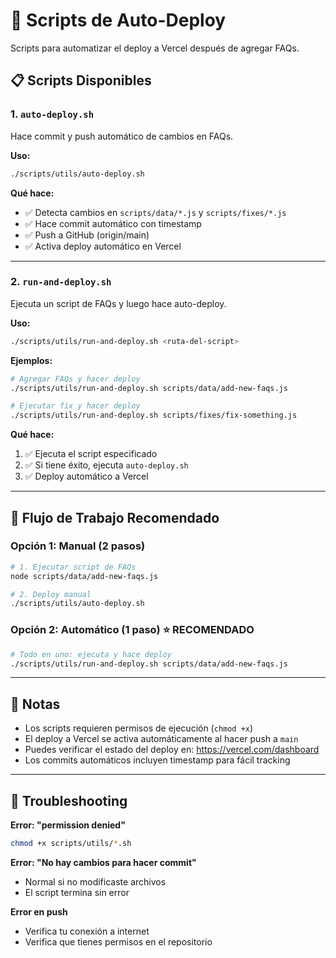# 🚀 Scripts de Auto-Deploy

Scripts para automatizar el deploy a Vercel después de agregar FAQs.

## 📋 Scripts Disponibles

### 1. `auto-deploy.sh`
Hace commit y push automático de cambios en FAQs.

**Uso:**
```bash
./scripts/utils/auto-deploy.sh
```

**Qué hace:**
- ✅ Detecta cambios en `scripts/data/*.js` y `scripts/fixes/*.js`
- ✅ Hace commit automático con timestamp
- ✅ Push a GitHub (origin/main)
- ✅ Activa deploy automático en Vercel

---

### 2. `run-and-deploy.sh`
Ejecuta un script de FAQs y luego hace auto-deploy.

**Uso:**
```bash
./scripts/utils/run-and-deploy.sh <ruta-del-script>
```

**Ejemplos:**
```bash
# Agregar FAQs y hacer deploy
./scripts/utils/run-and-deploy.sh scripts/data/add-new-faqs.js

# Ejecutar fix y hacer deploy
./scripts/utils/run-and-deploy.sh scripts/fixes/fix-something.js
```

**Qué hace:**
1. ✅ Ejecuta el script especificado
2. ✅ Si tiene éxito, ejecuta `auto-deploy.sh`
3. ✅ Deploy automático a Vercel

---

## 🎯 Flujo de Trabajo Recomendado

### Opción 1: Manual (2 pasos)
```bash
# 1. Ejecutar script de FAQs
node scripts/data/add-new-faqs.js

# 2. Deploy manual
./scripts/utils/auto-deploy.sh
```

### Opción 2: Automático (1 paso) ⭐ RECOMENDADO
```bash
# Todo en uno: ejecuta y hace deploy
./scripts/utils/run-and-deploy.sh scripts/data/add-new-faqs.js
```

---

## 📝 Notas

- Los scripts requieren permisos de ejecución (`chmod +x`)
- El deploy a Vercel se activa automáticamente al hacer push a `main`
- Puedes verificar el estado del deploy en: https://vercel.com/dashboard
- Los commits automáticos incluyen timestamp para fácil tracking

---

## 🔧 Troubleshooting

**Error: "permission denied"**
```bash
chmod +x scripts/utils/*.sh
```

**Error: "No hay cambios para hacer commit"**
- Normal si no modificaste archivos
- El script termina sin error

**Error en push**
- Verifica tu conexión a internet
- Verifica que tienes permisos en el repositorio
